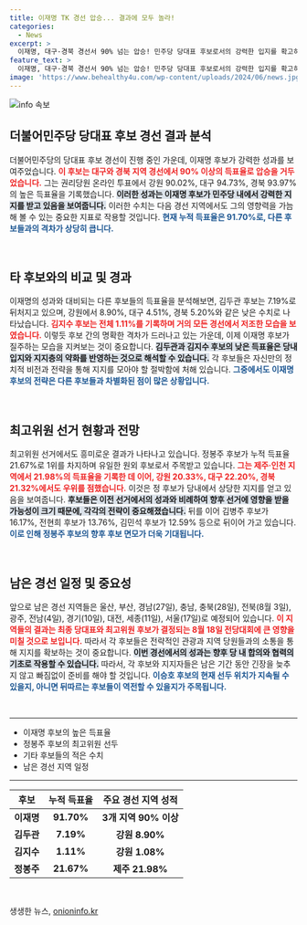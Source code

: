 ```yaml
---
title: 이재명 TK 경선 압승... 결과에 모두 놀라!
categories:
  - News
excerpt: >
  이재명, 대구·경북 경선서 90% 넘는 압승! 민주당 당대표 후보로서의 강력한 입지를 확고히 하고, 최고위원 정봉주 1위 유지. 과연 최종 결과는?
feature_text: >
  이재명, 대구·경북 경선서 90% 넘는 압승! 민주당 당대표 후보로서의 강력한 입지를 확고히 하고, 최고위원 정봉주 1위 유지. 과연 최종 결과는?
image: 'https://www.behealthy4u.com/wp-content/uploads/2024/06/news.jpg'
---
```


<p><img src="https://www.behealthy4u.com/wp-content/uploads/2024/06/news.jpg" alt="info 속보" /></p>

<h2 data-ke-size="size26">더불어민주당 당대표 후보 경선 결과 분석</h2>

<p data-ke-size="size16">더불어민주당의 당대표 후보 경선이 진행 중인 가운데, 이재명 후보가 강력한 성과를 보여주었습니다. <b><span style="color: #ee2323;">이 후보는 대구와 경북 지역 경선에서 90% 이상의 득표율로 압승을 거두었습니다.</span></b> 그는 권리당원 온라인 투표에서 강원 90.02%, 대구 94.73%, 경북 93.97%의 높은 득표율을 기록했습니다. <b><span style="background-color: #21538527;">이러한 성과는 이재명 후보가 민주당 내에서 강력한 지지를 받고 있음을 보여줍니다.</span></b> 이러한 수치는 다음 경선 지역에서도 그의 영향력을 가늠해 볼 수 있는 중요한 지표로 작용할 것입니다. <b><span style="color: #1a5490;">현재 누적 득표율은 91.70%로, 다른 후보들과의 격차가 상당히 큽니다.</span></b></p>

<p data-ke-size="size16">&nbsp;</p>

<h2 data-ke-size="size26">타 후보와의 비교 및 경과</h2>

<p data-ke-size="size16">이재명의 성과와 대비되는 다른 후보들의 득표율을 분석해보면, 김두관 후보는 7.19%로 뒤처지고 있으며, 강원에서 8.90%, 대구 4.51%, 경북 5.20%와 같은 낮은 수치로 나타났습니다. <b><span style="color: #ee2323;">김지수 후보는 전체 1.11%를 기록하며 거의 모든 경선에서 저조한 모습을 보였습니다.</span></b> 이렇듯 후보 간의 명확한 격차가 드러나고 있는 가운데, 이제 이재명 후보가 질주하는 모습을 지켜보는 것이 중요합니다. <b><span style="background-color: #21538527;">김두관과 김지수 후보의 낮은 득표율은 당내 입지와 지지층의 약화를 반영하는 것으로 해석할 수 있습니다.</span></b> 각 후보들은 자신만의 정치적 비전과 전략을 통해 지지를 모아야 할 절박함에 처해 있습니다. <b><span style="color: #1a5490;">그중에서도 이재명 후보의 전략은 다른 후보들과 차별화된 점이 많은 상황입니다.</span></b></p>

<p data-ke-size="size16">&nbsp;</p>

<h2 data-ke-size="size26">최고위원 선거 현황과 전망</h2>

<p data-ke-size="size16">최고위원 선거에서도 흥미로운 결과가 나타나고 있습니다. 정봉주 후보가 누적 득표율 21.67%로 1위를 차지하며 유일한 원외 후보로서 주목받고 있습니다. <b><span style="color: #ee2323;">그는 제주·인천 지역에서 21.98%의 득표율을 기록한 데 이어, 강원 20.33%, 대구 22.20%, 경북 21.32%에서도 우위를 점했습니다.</span></b> 이것은 정 후보가 당내에서 상당한 지지를 얻고 있음을 보여줍니다. <b><span style="background-color: #21538527;">후보들은 이전 선거에서의 성과와 비례하여 향후 선거에 영향을 받을 가능성이 크기 때문에, 각각의 전략이 중요해졌습니다.</span></b> 뒤를 이어 김병주 후보가 16.17%, 전현희 후보가 13.76%, 김민석 후보가 12.59% 등으로 뒤이어 가고 있습니다. <b><span style="color: #1a5490;">이로 인해 정봉주 후보의 향후 후보 면모가 더욱 기대됩니다.</span></b></p>

<p data-ke-size="size16">&nbsp;</p>

<h2 data-ke-size="size26">남은 경선 일정 및 중요성</h2>

<p data-ke-size="size16">앞으로 남은 경선 지역들은 울산, 부산, 경남(27일), 충남, 충북(28일), 전북(8월 3일), 광주, 전남(4일), 경기(10일), 대전, 세종(11일), 서울(17일)로 예정되어 있습니다. <b><span style="color: #ee2323;">이 지역들의 결과는 최종 당대표와 최고위원 후보가 결정되는 8월 18일 전당대회에 큰 영향을 미칠 것으로 보입니다.</span></b> 따라서 각 후보들은 전략적인 관광과 지역 당원들과의 소통을 통해 지지를 확보하는 것이 중요합니다. <b><span style="background-color: #21538527;">이번 경선에서의 성과는 향후 당 내 합의와 협력의 기초로 작용할 수 있습니다.</span></b> 따라서, 각 후보와 지지자들은 남은 기간 동안 긴장을 늦추지 않고 빠짐없이 준비를 해야 할 것입니다. <b><span style="color: #1a5490;">이승호 후보의 현재 선두 위치가 지속될 수 있을지, 아니면 뒤따르는 후보들이 역전할 수 있을지가 주목됩니다.</span></b></p>

<p data-ke-size="size16">&nbsp;</p> 

<hr>

<ul>
   <li>이재명 후보의 높은 득표율</li>
   <li>정봉주 후보의 최고위원 선두</li>
   <li>기타 후보들의 적은 수치</li>
   <li>남은 경선 지역 일정</li>
</ul>

<hr>

<table style="width: 100%;">
   <thead>
      <tr>
         <th style="text-align: center; height: 17px;"><b>후보</b></th>
         <th style="text-align: center; height: 17px;"><b>누적 득표율</b></th>
         <th style="text-align: center; height: 17px;"><b>주요 경선 지역 성적</b></th>
      </tr>
   </thead>
   <tbody>
      <tr>
         <td style="text-align: center; height: 17px;"><b>이재명</b></td>
         <td style="text-align: center; height: 17px;"><b>91.70%</b></td>
         <td style="text-align: center; height: 17px;"><b>3개 지역 90% 이상</b></td>
      </tr>
      <tr>
         <td style="text-align: center; height: 17px;"><b>김두관</b></td>
         <td style="text-align: center; height: 17px;"><b>7.19%</b></td>
         <td style="text-align: center; height: 17px;"><b>강원 8.90%</b></td>
      </tr>
      <tr>
         <td style="text-align: center; height: 17px;"><b>김지수</b></td>
         <td style="text-align: center; height: 17px;"><b>1.11%</b></td>
         <td style="text-align: center; height: 17px;"><b>강원 1.08%</b></td>
      </tr>
      <tr>
         <td style="text-align: center; height: 17px;"><b>정봉주</b></td>
         <td style="text-align: center; height: 17px;"><b>21.67%</b></td>
         <td style="text-align: center; height: 17px;"><b>제주 21.98%</b></td>
      </tr>
   </tbody>
</table>

<p data-ke-size="size16">&nbsp;</p>
생생한 뉴스, <a href="https://onioninfo.kr" rel="dofollow">onioninfo.kr</a>


